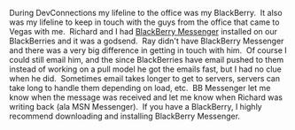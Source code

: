 During DevConnections my lifeline to the office was my BlackBerry.  It
also was my lifeline to keep in touch with the guys from the office that
came to Vegas with me.  Richard and I had [BlackBerry
Messenger](http://www.blackberry.com/messenger/entry.do) installed on
our BlackBerries and it was a godsend.  Ray didn't have BlackBerry
Messenger and there was a very big difference in getting in touch with
him.  Of course I could still email him, and the since BlackBerries have
email pushed to them instead of working on a pull model he got the
emails fast, but I had no clue when he did.  Sometimes email takes
longer to get to servers, servers can take long to handle them depending
on load, etc.  BB Messenger let me know when the message was received
and let me know when Richard was writing back (ala MSN Messenger).  If
you have a BlackBerry, I highly recommend downloading and installing
BlackBerry Messenger.
